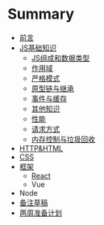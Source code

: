 # Summary

* [前言](README.md)
* [JS基础知识](chapter1.md)
  * [JS组成和数据类型](chapter1/jszu-cheng-he-shu-ju-lei-xing.md)
  * [作用域](chapter1/zuo-yong-yu.md)
  * [严格模式](yan-ge-mo-shi.md)
  * [原型链与继承](chapter1/yuan-xing-lian.md)
  * [事件与缓存](chapter1/shi-jian.md)
  * [其他知识](chapter1/qi-ta-zhi-shi.md)
  * [性能](chapter1/xing-neng.md)
  * [请求方式](chapter1/qing-qiu-fang-shi.md)
  * [内存控制与垃圾回收](chapter1/nei-cun-kong-zhi-yu-la-ji-hui-shou.md)
* [HTTP&HTML](http.md)
* [CSS](css.md)
* [框架](kuang-jia.md)
  * [React](kuang-jia/react.md)
  * Vue
* Node
* [备注草稿](bei-zhu-cao-gao.md)
* [两周准备计划](liang-zhou-zhun-bei-ji-hua.md)

